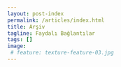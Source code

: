 ```yaml
---
layout: post-index
permalink: /articles/index.html
title: Arşiv
tagline: Faydalı Bağlantılar
tags: []
image:
 # feature: texture-feature-03.jpg
---
```

